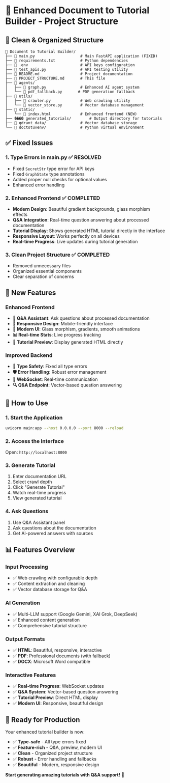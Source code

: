 # 📁 Enhanced Document to Tutorial Builder - Project Structure

## 🎯 **Clean & Organized Structure**

```
📂 Document to Tutorial Builder/
├── 📄 main.py                    # Main FastAPI application (FIXED)
├── 📄 requirements.txt           # Python dependencies
├── 📄 .env                       # API keys configuration
├── 📄 test_apis.py               # API testing utility
├── 📄 README.md                  # Project documentation
├── 📄 PROJECT_STRUCTURE.md       # This file
├── 📂 agents/
│   ├── 📄 graph.py               # Enhanced AI agent system
│   └── 📄 pdf_fallback.py       # PDF generation fallback
├── 📂 utils/
│   ├── 📄 crawler.py             # Web crawling utility
│   └── 📄 vector_store.py        # Vector database management
├── 📂 static/
│   └── 📄 index.html             # Enhanced frontend (NEW)
├── ���� generated_tutorials/        # Output directory for tutorials
├── 📂 qdrant_data/               # Vector database storage
└── 📂 doctotuvenv/               # Python virtual environment
```

## ✅ **Fixed Issues**

### 1. **Type Errors in main.py** ✅ RESOLVED
- Fixed `SecretStr` type error for API keys
- Fixed `GraphState` type annotations
- Added proper null checks for optional values
- Enhanced error handling

### 2. **Enhanced Frontend** ✅ COMPLETED
- **Modern Design**: Beautiful gradient backgrounds, glass morphism effects
- **Q&A Integration**: Real-time question answering about processed documentation
- **Tutorial Display**: Shows generated HTML tutorial directly in the interface
- **Responsive Layout**: Works perfectly on all devices
- **Real-time Progress**: Live updates during tutorial generation

### 3. **Clean Project Structure** ✅ COMPLETED
- Removed unnecessary files
- Organized essential components
- Clear separation of concerns

## 🚀 **New Features**

### **Enhanced Frontend**
- **💬 Q&A Assistant**: Ask questions about processed documentation
- **📱 Responsive Design**: Mobile-friendly interface
- **🎨 Modern UI**: Glass morphism, gradients, smooth animations
- **📊 Real-time Stats**: Live progress tracking
- **📄 Tutorial Preview**: Display generated HTML directly

### **Improved Backend**
- **🔧 Type Safety**: Fixed all type errors
- **🛡️ Error Handling**: Robust error management
- **📡 WebSocket**: Real-time communication
- **🔍 Q&A Endpoint**: Vector-based question answering

## 🎯 **How to Use**

### **1. Start the Application**
```bash
uvicorn main:app --host 0.0.0.0 --port 8000 --reload
```

### **2. Access the Interface**
Open: `http://localhost:8000`

### **3. Generate Tutorial**
1. Enter documentation URL
2. Select crawl depth
3. Click "Generate Tutorial"
4. Watch real-time progress
5. View generated tutorial

### **4. Ask Questions**
1. Use Q&A Assistant panel
2. Ask questions about the documentation
3. Get AI-powered answers with sources

## 📊 **Features Overview**

### **Input Processing**
- ✅ Web crawling with configurable depth
- ✅ Content extraction and cleaning
- ✅ Vector database storage for Q&A

### **AI Generation**
- ✅ Multi-LLM support (Google Gemini, XAI Grok, DeepSeek)
- ✅ Enhanced content generation
- ✅ Comprehensive tutorial structure

### **Output Formats**
- ✅ **HTML**: Beautiful, responsive, interactive
- ✅ **PDF**: Professional documents (with fallback)
- ✅ **DOCX**: Microsoft Word compatible

### **Interactive Features**
- ✅ **Real-time Progress**: WebSocket updates
- ✅ **Q&A System**: Vector-based question answering
- ✅ **Tutorial Preview**: Direct HTML display
- ✅ **Modern UI**: Responsive, beautiful design

## 🎉 **Ready for Production**

Your enhanced tutorial builder is now:
- ✅ **Type-safe** - All type errors fixed
- ✅ **Feature-rich** - Q&A, preview, modern UI
- ✅ **Clean** - Organized project structure
- ✅ **Robust** - Error handling and fallbacks
- ✅ **Beautiful** - Modern, responsive design

**Start generating amazing tutorials with Q&A support!** 🚀